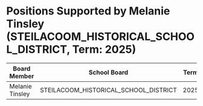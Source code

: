 # Positions Supported by Melanie Tinsley (STEILACOOM_HISTORICAL_SCHOOL_DISTRICT, Term: 2025)

| Board Member | School Board | Term |
|--------------|--------------|------|
| Melanie Tinsley | STEILACOOM_HISTORICAL_SCHOOL_DISTRICT | 2025 |


